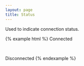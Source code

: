```yaml
---
layout: page
title: Status
---
```


Used to indicate connection status.

{% example html %}
<span class="dot dot--green"></span> Connected

<br>

<span class="dot dot--red"></span> Disconnected
{% endexample %}
